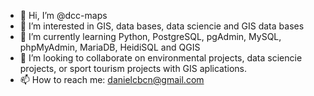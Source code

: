 - 👋 Hi, I’m @dcc-maps
- 👀 I’m interested in GIS, data bases, data sciencie and GIS data bases
- 🌱 I’m currently learning Python, PostgreSQL, pgAdmin, MySQL, phpMyAdmin, MariaDB, HeidiSQL and QGIS
- 💞️ I’m looking to collaborate on environmental projects, data sciencie projects, or sport tourism projects with GIS aplications.
- 📫 How to reach me: danielcbcn@gmail.com

<!---
dcc-maps/dcc-maps is a ✨ special ✨ repository because its `README.md` (this file) appears on your GitHub profile.
You can click the Preview link to take a look at your changes.
--->
